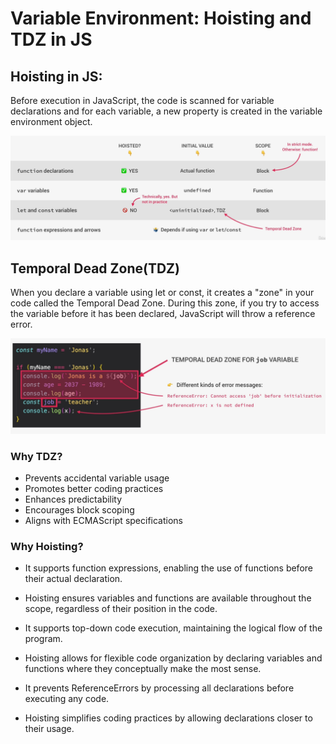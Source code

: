 # Variable Environment: Hoisting and TDZ in JS

## Hoisting in JS:
Before execution in JavaScript, the code is scanned for variable declarations and for each variable, a new property is created in the variable environment object.

![Hoisting](assets/Hoisting.png)

## Temporal Dead Zone(TDZ)
When you declare a variable using let or const, it creates a "zone" in your code called the Temporal Dead Zone. During this zone, if you try to access the variable before it has been declared, JavaScript will throw a reference error.

![TDZ](assets/TDZ.png)

### Why TDZ?
- Prevents accidental variable usage
- Promotes better coding practices
- Enhances predictability
- Encourages block scoping
- Aligns with ECMAScript specifications

### Why Hoisting?
- It supports function expressions, enabling the use of functions before their actual declaration.

- Hoisting ensures variables and functions are available throughout the scope, regardless of their position in the code.

- It supports top-down code execution, maintaining the logical flow of the program.
 
- Hoisting allows for flexible code organization by declaring variables and functions where they conceptually make the most sense.

- It prevents ReferenceErrors by processing all declarations before executing any code.

- Hoisting simplifies coding practices by allowing declarations closer to their usage.

